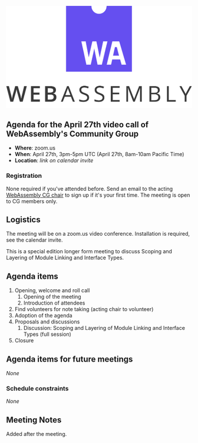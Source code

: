 ![WebAssembly logo](/images/WebAssembly.png)

## Agenda for the April 27th video call of WebAssembly's Community Group

- **Where**: zoom.us
- **When**: April 27th, 3pm-5pm UTC (April 27th, 8am-10am Pacific Time)
- **Location**: *link on calendar invite*

### Registration

None required if you've attended before. Send an email to the acting [WebAssembly CG chair](mailto:webassembly-cg-chair@chromium.org)
to sign up if it's your first time. The meeting is open to CG members only.

## Logistics

The meeting will be on a zoom.us video conference.
Installation is required, see the calendar invite.

This is a special edition longer form meeting to discuss Scoping and Layering of Module Linking and Interface Types.

## Agenda items

1. Opening, welcome and roll call
    1. Opening of the meeting
    1. Introduction of attendees
1. Find volunteers for note taking (acting chair to volunteer)
1. Adoption of the agenda
1. Proposals and discussions
    1. Discussion: Scoping and Layering of Module Linking and Interface Types (full session)
1. Closure

## Agenda items for future meetings

*None*

### Schedule constraints

*None*

## Meeting Notes

Added after the meeting.
